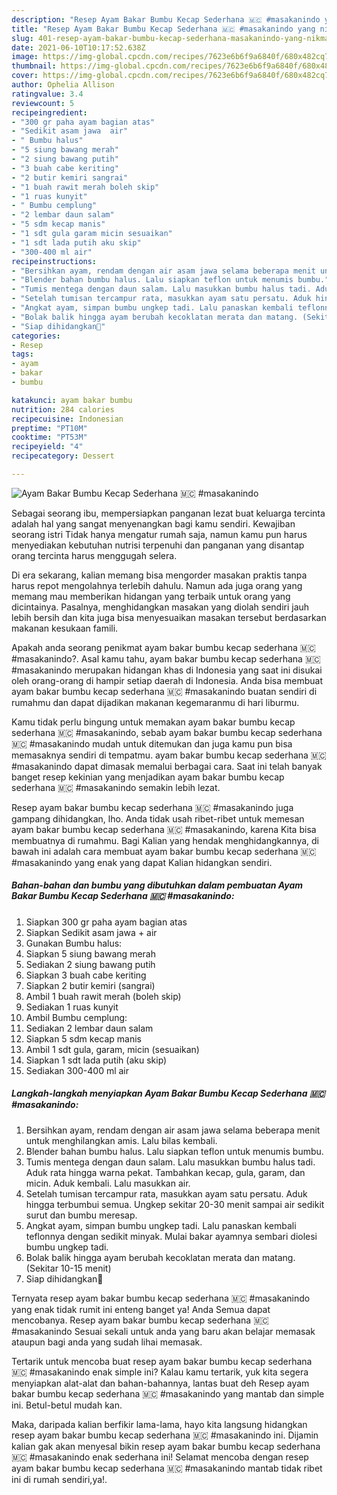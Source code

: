 ```yaml
---
description: "Resep Ayam Bakar Bumbu Kecap Sederhana 🇲🇨 #masakanindo yang nikmat dan Mudah Dibuat"
title: "Resep Ayam Bakar Bumbu Kecap Sederhana 🇲🇨 #masakanindo yang nikmat dan Mudah Dibuat"
slug: 401-resep-ayam-bakar-bumbu-kecap-sederhana-masakanindo-yang-nikmat-dan-mudah-dibuat
date: 2021-06-10T10:17:52.638Z
image: https://img-global.cpcdn.com/recipes/7623e6b6f9a6840f/680x482cq70/ayam-bakar-bumbu-kecap-sederhana-🇲🇨-masakanindo-foto-resep-utama.jpg
thumbnail: https://img-global.cpcdn.com/recipes/7623e6b6f9a6840f/680x482cq70/ayam-bakar-bumbu-kecap-sederhana-🇲🇨-masakanindo-foto-resep-utama.jpg
cover: https://img-global.cpcdn.com/recipes/7623e6b6f9a6840f/680x482cq70/ayam-bakar-bumbu-kecap-sederhana-🇲🇨-masakanindo-foto-resep-utama.jpg
author: Ophelia Allison
ratingvalue: 3.4
reviewcount: 5
recipeingredient:
- "300 gr paha ayam bagian atas"
- "Sedikit asam jawa  air"
- " Bumbu halus"
- "5 siung bawang merah"
- "2 siung bawang putih"
- "3 buah cabe keriting"
- "2 butir kemiri sangrai"
- "1 buah rawit merah boleh skip"
- "1 ruas kunyit"
- " Bumbu cemplung"
- "2 lembar daun salam"
- "5 sdm kecap manis"
- "1 sdt gula garam micin sesuaikan"
- "1 sdt lada putih aku skip"
- "300-400 ml air"
recipeinstructions:
- "Bersihkan ayam, rendam dengan air asam jawa selama beberapa menit untuk menghilangkan amis. Lalu bilas kembali."
- "Blender bahan bumbu halus. Lalu siapkan teflon untuk menumis bumbu."
- "Tumis mentega dengan daun salam. Lalu masukkan bumbu halus tadi. Aduk rata hingga warna pekat. Tambahkan kecap, gula, garam, dan micin. Aduk kembali. Lalu masukkan air."
- "Setelah tumisan tercampur rata, masukkan ayam satu persatu. Aduk hingga terbumbui semua. Ungkep sekitar 20-30 menit sampai air sedikit surut dan bumbu meresap."
- "Angkat ayam, simpan bumbu ungkep tadi. Lalu panaskan kembali teflonnya dengan sedikit minyak. Mulai bakar ayamnya sembari diolesi bumbu ungkep tadi."
- "Bolak balik hingga ayam berubah kecoklatan merata dan matang. (Sekitar 10-15 menit)"
- "Siap dihidangkan🥰"
categories:
- Resep
tags:
- ayam
- bakar
- bumbu

katakunci: ayam bakar bumbu 
nutrition: 284 calories
recipecuisine: Indonesian
preptime: "PT10M"
cooktime: "PT53M"
recipeyield: "4"
recipecategory: Dessert

---
```



![Ayam Bakar Bumbu Kecap Sederhana 🇲🇨 #masakanindo](https://img-global.cpcdn.com/recipes/7623e6b6f9a6840f/680x482cq70/ayam-bakar-bumbu-kecap-sederhana-🇲🇨-masakanindo-foto-resep-utama.jpg)

Sebagai seorang ibu, mempersiapkan panganan lezat buat keluarga tercinta adalah hal yang sangat menyenangkan bagi kamu sendiri. Kewajiban seorang istri Tidak hanya mengatur rumah saja, namun kamu pun harus menyediakan kebutuhan nutrisi terpenuhi dan panganan yang disantap orang tercinta harus menggugah selera.

Di era  sekarang, kalian memang bisa mengorder masakan praktis tanpa harus repot mengolahnya terlebih dahulu. Namun ada juga orang yang memang mau memberikan hidangan yang terbaik untuk orang yang dicintainya. Pasalnya, menghidangkan masakan yang diolah sendiri jauh lebih bersih dan kita juga bisa menyesuaikan masakan tersebut berdasarkan makanan kesukaan famili. 



Apakah anda seorang penikmat ayam bakar bumbu kecap sederhana 🇲🇨 #masakanindo?. Asal kamu tahu, ayam bakar bumbu kecap sederhana 🇲🇨 #masakanindo merupakan hidangan khas di Indonesia yang saat ini disukai oleh orang-orang di hampir setiap daerah di Indonesia. Anda bisa membuat ayam bakar bumbu kecap sederhana 🇲🇨 #masakanindo buatan sendiri di rumahmu dan dapat dijadikan makanan kegemaranmu di hari liburmu.

Kamu tidak perlu bingung untuk memakan ayam bakar bumbu kecap sederhana 🇲🇨 #masakanindo, sebab ayam bakar bumbu kecap sederhana 🇲🇨 #masakanindo mudah untuk ditemukan dan juga kamu pun bisa memasaknya sendiri di tempatmu. ayam bakar bumbu kecap sederhana 🇲🇨 #masakanindo dapat dimasak memalui berbagai cara. Saat ini telah banyak banget resep kekinian yang menjadikan ayam bakar bumbu kecap sederhana 🇲🇨 #masakanindo semakin lebih lezat.

Resep ayam bakar bumbu kecap sederhana 🇲🇨 #masakanindo juga gampang dihidangkan, lho. Anda tidak usah ribet-ribet untuk memesan ayam bakar bumbu kecap sederhana 🇲🇨 #masakanindo, karena Kita bisa membuatnya di rumahmu. Bagi Kalian yang hendak menghidangkannya, di bawah ini adalah cara membuat ayam bakar bumbu kecap sederhana 🇲🇨 #masakanindo yang enak yang dapat Kalian hidangkan sendiri.

<!--inarticleads1-->

##### Bahan-bahan dan bumbu yang dibutuhkan dalam pembuatan Ayam Bakar Bumbu Kecap Sederhana 🇲🇨 #masakanindo:

1. Siapkan 300 gr paha ayam bagian atas
1. Siapkan Sedikit asam jawa + air
1. Gunakan  Bumbu halus:
1. Siapkan 5 siung bawang merah
1. Sediakan 2 siung bawang putih
1. Siapkan 3 buah cabe keriting
1. Siapkan 2 butir kemiri (sangrai)
1. Ambil 1 buah rawit merah (boleh skip)
1. Sediakan 1 ruas kunyit
1. Ambil  Bumbu cemplung:
1. Sediakan 2 lembar daun salam
1. Siapkan 5 sdm kecap manis
1. Ambil 1 sdt gula, garam, micin (sesuaikan)
1. Siapkan 1 sdt lada putih (aku skip)
1. Sediakan 300-400 ml air




<!--inarticleads2-->

##### Langkah-langkah menyiapkan Ayam Bakar Bumbu Kecap Sederhana 🇲🇨 #masakanindo:

1. Bersihkan ayam, rendam dengan air asam jawa selama beberapa menit untuk menghilangkan amis. Lalu bilas kembali.
1. Blender bahan bumbu halus. Lalu siapkan teflon untuk menumis bumbu.
1. Tumis mentega dengan daun salam. Lalu masukkan bumbu halus tadi. Aduk rata hingga warna pekat. Tambahkan kecap, gula, garam, dan micin. Aduk kembali. Lalu masukkan air.
1. Setelah tumisan tercampur rata, masukkan ayam satu persatu. Aduk hingga terbumbui semua. Ungkep sekitar 20-30 menit sampai air sedikit surut dan bumbu meresap.
1. Angkat ayam, simpan bumbu ungkep tadi. Lalu panaskan kembali teflonnya dengan sedikit minyak. Mulai bakar ayamnya sembari diolesi bumbu ungkep tadi.
1. Bolak balik hingga ayam berubah kecoklatan merata dan matang. (Sekitar 10-15 menit)
1. Siap dihidangkan🥰




Ternyata resep ayam bakar bumbu kecap sederhana 🇲🇨 #masakanindo yang enak tidak rumit ini enteng banget ya! Anda Semua dapat mencobanya. Resep ayam bakar bumbu kecap sederhana 🇲🇨 #masakanindo Sesuai sekali untuk anda yang baru akan belajar memasak ataupun bagi anda yang sudah lihai memasak.

Tertarik untuk mencoba buat resep ayam bakar bumbu kecap sederhana 🇲🇨 #masakanindo enak simple ini? Kalau kamu tertarik, yuk kita segera menyiapkan alat-alat dan bahan-bahannya, lantas buat deh Resep ayam bakar bumbu kecap sederhana 🇲🇨 #masakanindo yang mantab dan simple ini. Betul-betul mudah kan. 

Maka, daripada kalian berfikir lama-lama, hayo kita langsung hidangkan resep ayam bakar bumbu kecap sederhana 🇲🇨 #masakanindo ini. Dijamin kalian gak akan menyesal bikin resep ayam bakar bumbu kecap sederhana 🇲🇨 #masakanindo enak sederhana ini! Selamat mencoba dengan resep ayam bakar bumbu kecap sederhana 🇲🇨 #masakanindo mantab tidak ribet ini di rumah sendiri,ya!.

